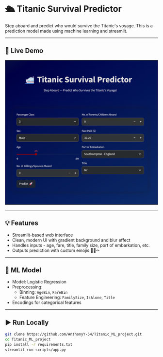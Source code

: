 # 🛳️ Titanic Survival Predictor

Step aboard and predict who would survive the Titanic's voyage. 
This is a prediction model made using machine learning and streamlit.

---

## 🚀 Live Demo

![App Screenshot](images/titanic_ss.png)

---

## 💡 Features

- Streamlit-based web interface
- Clean, modern UI with gradient background and blur effect
- Handles inputs - age, fare, title, family size, port of embarkation, etc.
- Outputs prediction with custom emojis 🚀🛟⚰️

---

## 🧠 ML Model

- Model: Logistic Regression 
- Preprocessing:
  - Binning: `AgeBin`, `FareBin`
  - Feature Engineering: `FamilySize`, `IsAlone`, `Title`
- Encodings for categorical features

---

## ▶️ Run Locally

```bash
git clone https://github.com/AnthonyY-54/Titanic_ML_project.git
cd Titanic_ML_project
pip install -r requirements.txt
streamlit run scripts/app.py

